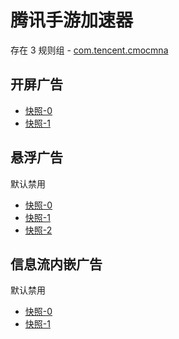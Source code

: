 # 腾讯手游加速器

存在 3 规则组 - [com.tencent.cmocmna](/src/apps/com.tencent.cmocmna.ts)

## 开屏广告

- [快照-0](https://i.gkd.li/import/12847303)
- [快照-1](https://i.gkd.li/import/13539641)

## 悬浮广告

默认禁用

- [快照-0](https://i.gkd.li/import/12847323)
- [快照-1](https://i.gkd.li/import/12847336)
- [快照-2](https://i.gkd.li/import/13063271)

## 信息流内嵌广告

默认禁用

- [快照-0](https://i.gkd.li/import/12847340)
- [快照-1](https://i.gkd.li/import/12847364)
